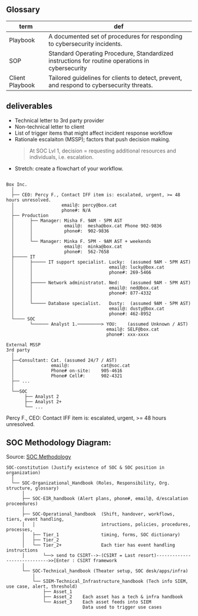  
## Glossary
|term| def|
|-|-|
|Playbook | A documented set of procedures for responding to cybersecurity incidents.|
|SOP| Standard Operating Procedure, Standardized instructions for routine operations in cybersecurity|
|Client Playbook| Tailored guidelines for clients to detect, prevent, and respond to cybersecurity threats.|

## deliverables
- Technical letter to 3rd party provider
- Non-technical letter to client
- List of trigger items that might affect incident response workflow
- Rationale escalaiton (MSSP); factors that push decision making.
  > At SOC Lvl 1, decision = requesting additional resources and individuals, i.e. escalation.
- Stretch: create a flowchart of your workflow.



```

Box Inc.
  │
  ├── CEO: Percy F., Contact IFF item is: escalated, urgent, >= 48 hours unresolved.
  │                  email@: percy@box.cat
  │                  phone#: N/A
  ├── Production
  │      ├── Manager: Misha F. 9AM - 5PM AST
  │      │            email@:  mesha@box.cat Phone 902-9836
  │      │            phone#:  902-9836
  │      │           
  │      └── Manager: Minka F. 5PM - 9AM AST + weekends
  │                   email@:  minka@box.cat
  │                   phone#:  562-7658     
  ├───── IT
  │      ├───── IT support specialist. Lucky:  (assumed 9AM - 5PM AST)
  │      │                             email@: lucky@box.cat
  │      │                             phone#: 269-5466
  │      │
  │      ├───── Network administratot. Ned:    (assumed 9AM - 5PM AST)
  │      │                             email@: ned@box.cat
  │      │                             phone#: 877-4332
  │      │
  │      └───── Database specialist.   Dusty:  (assumed 9AM - 5PM AST)
  │                                    email@: dusty@box.cat
  │                                    phone#: 462-8952
  └──── SOC
         └────── Analyst 1.─────────> YOU:    (assumed Unknown / AST)
                                      email@: SELF@box.cat
                                      phone#: xxx-xxxx 

External MSSP
3rd party
  │
  ├──Consultant: Cat. (assumed 24/7 / AST)
  │              email@:            cat@soc.cat 
  │              Phone# on-site:    905-4616
  │              Phone# Cell#:      902-4321
  ├── ...
  │
  └──SOC
       ├── Analyst 2
       ├── Analyst 2+
       └── ...
```

Percy F., CEO: Contact IFF item is: escalated, urgent, >= 48 hours unresolved.





## SOC Methodology Diagram:
Source: [SOC Methodology](https://github.com/FredericGariepy/LighthouseLabs/blob/main/PKM/W4/D2/workflow.md#the-soc-methodology)
```
SOC-constitution (Justify existence of SOC & SOC position in organization)
  │
  └── SOC-Organizational_Handbook (Roles, Responsibility, Org. structure, glossary)
      │
      ├── SOC-EIR_handbook (Alert plans, phone#, email@, d/escalation proceedures)
      │
      ├── SOC-Operational_handbook  (Shift, handover, workflows, tiers, event handling,
      │   │                         intructions, policies, procedures, processes,
      │   ├── Tier_1                timing, forms, SOC dictionary)
      │   ├── Tier_2
      │   └── Tier_2+               Each tier has event handling instructions
      │       └──> send to CSIRT-->-(CSIRT = Last resort)----------------------------->>[Enter : CSIRT framework
      │
      └── SOC-Technical_handbook (Theater setup, SOC desk/apps/infra)
          │
          └── SIEM-Technical_Infrastructure_handbook (Tech info SIEM, use case, alert, threshold)
              ├── Asset_1 
              ├── Asset_2    Each asset has a tech & infra handbook
              └── Asset_3    Each asset feeds into SIEM
                             Data used to trigger use cases
```
